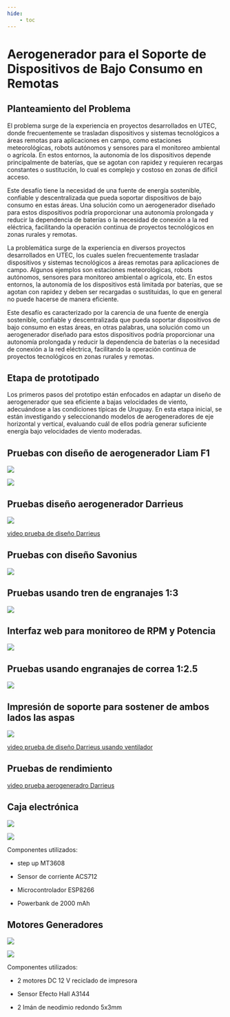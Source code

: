 ```yaml
---
hide:
    - toc
---
```


# Aerogenerador para el Soporte de Dispositivos de Bajo Consumo en Remotas

## Planteamiento del Problema

El problema surge de la experiencia en proyectos desarrollados en UTEC, donde frecuentemente se trasladan dispositivos y sistemas tecnológicos a áreas remotas para aplicaciones en campo, como estaciones meteorológicas, robots autónomos y sensores para el monitoreo ambiental o agrícola. En estos entornos, la autonomía de los dispositivos depende principalmente de baterías, que se agotan con rapidez y requieren recargas constantes o sustitución, lo cual es complejo y costoso en zonas de difícil acceso.

Este desafío tiene la necesidad de una fuente de energía sostenible, confiable y descentralizada que pueda soportar dispositivos de bajo consumo en estas áreas. Una solución como un aerogenerador diseñado para estos dispositivos podría proporcionar una autonomía prolongada y reducir la dependencia de baterías o la necesidad de conexión a la red eléctrica, facilitando la operación continua de proyectos tecnológicos en zonas rurales y remotas.

La problemática surge de la experiencia en diversos proyectos desarrollados en UTEC, los cuales suelen frecuentemente trasladar dispositivos y sistemas tecnológicos a áreas remotas para aplicaciones de campo. Algunos ejemplos son estaciones meteorológicas, robots autónomos, sensores para monitoreo ambiental o agrícola, etc. En estos entornos, la autonomía de los dispositivos está limitada por baterías, que se agotan con rapidez y deben ser recargadas o sustituidas, lo que en general no puede hacerse de manera eficiente.

Este desafío es caracterizado por la carencia de una fuente de energía sostenible, confiable y descentralizada que pueda soportar dispositivos de bajo consumo en estas áreas, en otras palabras, una solución como un aerogenerador diseñado para estos dispositivos podría proporcionar una autonomía prolongada y reducir la dependencia de baterías o la necesidad de conexión a la red eléctrica, facilitando la operación continua de proyectos tecnológicos en zonas rurales y remotas.

## Etapa de prototipado

Los primeros pasos del prototipo están enfocados en adaptar un diseño de aerogenerador que sea eficiente a bajas velocidades de viento, adecuándose a las condiciones típicas de Uruguay. En esta etapa inicial, se están investigando y seleccionando modelos de aerogeneradores de eje horizontal y vertical, evaluando cuál de ellos podría generar suficiente energía bajo velocidades de viento moderadas.

## Pruebas con diseño de aerogenerador Liam F1

![](../images/proyecto/image_00.jpg)

![](../images/MT07/image_04.jpg)

## Pruebas diseño aerogenerador Darrieus

![](../images/proyecto/image_01.jpg)

[video prueba de diseño Darrieus](../images/proyecto/video_00.mp4)

## Pruebas con diseño Savonius

![](../images/proyecto/image_02.jpg)

## Pruebas usando tren de engranajes 1:3

![](../images/proyecto/image_03.jpg)

 
## Interfaz web para monitoreo de RPM y Potencia

![](../images/MT07/image_05.png)

## Pruebas usando engranajes de correa 1:2.5

![](../images/proyecto/image_04.png)

## Impresión de soporte para sostener de ambos lados las aspas

![](../images/proyecto/image_05.jpg)

[video prueba de diseño Darrieus usando ventilador](../images/proyecto/video_01.mp4)

## Pruebas de rendimiento

[video prueba aerogeneradro Darrieus ](../images/proyecto/video_02.mp4)

## Caja electrónica

![](../images/proyecto/image_06.jpg)

![](../images/proyecto/image_07.jpg)

Componentes utilizados:

- step up MT3608 

- Sensor de corriente ACS712

- Microcontrolador ESP8266

- Powerbank de 2000 mAh

## Motores Generadores

![](../images/proyecto/image_09.jpg)

![](../images/proyecto/image_10.jpg)

Componentes utilizados:

- 2 motores DC 12 V reciclado de impresora

- Sensor Efecto Hall A3144

- 2 Imán de neodimio redondo 5x3mm



